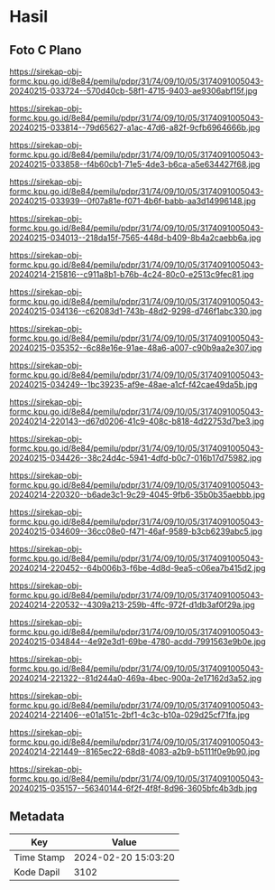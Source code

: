 # Hasil

## Foto C Plano

https://sirekap-obj-formc.kpu.go.id/8e84/pemilu/pdpr/31/74/09/10/05/3174091005043-20240215-033724--570d40cb-58f1-4715-9403-ae9306abf15f.jpg

https://sirekap-obj-formc.kpu.go.id/8e84/pemilu/pdpr/31/74/09/10/05/3174091005043-20240215-033814--79d65627-a1ac-47d6-a82f-9cfb6964666b.jpg

https://sirekap-obj-formc.kpu.go.id/8e84/pemilu/pdpr/31/74/09/10/05/3174091005043-20240215-033858--f4b60cb1-71e5-4de3-b6ca-a5e634427f68.jpg

https://sirekap-obj-formc.kpu.go.id/8e84/pemilu/pdpr/31/74/09/10/05/3174091005043-20240215-033939--0f07a81e-f071-4b6f-babb-aa3d14996148.jpg

https://sirekap-obj-formc.kpu.go.id/8e84/pemilu/pdpr/31/74/09/10/05/3174091005043-20240215-034013--218da15f-7565-448d-b409-8b4a2caebb6a.jpg

https://sirekap-obj-formc.kpu.go.id/8e84/pemilu/pdpr/31/74/09/10/05/3174091005043-20240214-215816--c911a8b1-b76b-4c24-80c0-e2513c9fec81.jpg

https://sirekap-obj-formc.kpu.go.id/8e84/pemilu/pdpr/31/74/09/10/05/3174091005043-20240215-034136--c62083d1-743b-48d2-9298-d746f1abc330.jpg

https://sirekap-obj-formc.kpu.go.id/8e84/pemilu/pdpr/31/74/09/10/05/3174091005043-20240215-035352--6c88e16e-91ae-48a6-a007-c90b9aa2e307.jpg

https://sirekap-obj-formc.kpu.go.id/8e84/pemilu/pdpr/31/74/09/10/05/3174091005043-20240215-034249--1bc39235-af9e-48ae-a1cf-f42cae49da5b.jpg

https://sirekap-obj-formc.kpu.go.id/8e84/pemilu/pdpr/31/74/09/10/05/3174091005043-20240214-220143--d67d0206-41c9-408c-b818-4d22753d7be3.jpg

https://sirekap-obj-formc.kpu.go.id/8e84/pemilu/pdpr/31/74/09/10/05/3174091005043-20240215-034426--38c24d4c-5941-4dfd-b0c7-016b17d75982.jpg

https://sirekap-obj-formc.kpu.go.id/8e84/pemilu/pdpr/31/74/09/10/05/3174091005043-20240214-220320--b6ade3c1-9c29-4045-9fb6-35b0b35aebbb.jpg

https://sirekap-obj-formc.kpu.go.id/8e84/pemilu/pdpr/31/74/09/10/05/3174091005043-20240215-034609--36cc08e0-f471-46af-9589-b3cb6239abc5.jpg

https://sirekap-obj-formc.kpu.go.id/8e84/pemilu/pdpr/31/74/09/10/05/3174091005043-20240214-220452--64b006b3-f6be-4d8d-9ea5-c06ea7b415d2.jpg

https://sirekap-obj-formc.kpu.go.id/8e84/pemilu/pdpr/31/74/09/10/05/3174091005043-20240214-220532--4309a213-259b-4ffc-972f-d1db3af0f29a.jpg

https://sirekap-obj-formc.kpu.go.id/8e84/pemilu/pdpr/31/74/09/10/05/3174091005043-20240215-034844--4e92e3d1-69be-4780-acdd-7991563e9b0e.jpg

https://sirekap-obj-formc.kpu.go.id/8e84/pemilu/pdpr/31/74/09/10/05/3174091005043-20240214-221322--81d244a0-469a-4bec-900a-2e17162d3a52.jpg

https://sirekap-obj-formc.kpu.go.id/8e84/pemilu/pdpr/31/74/09/10/05/3174091005043-20240214-221406--e01a151c-2bf1-4c3c-b10a-029d25cf71fa.jpg

https://sirekap-obj-formc.kpu.go.id/8e84/pemilu/pdpr/31/74/09/10/05/3174091005043-20240214-221449--8165ec22-68d8-4083-a2b9-b5111f0e9b90.jpg

https://sirekap-obj-formc.kpu.go.id/8e84/pemilu/pdpr/31/74/09/10/05/3174091005043-20240215-035157--56340144-6f2f-4f8f-8d96-3605bfc4b3db.jpg


## Metadata

| Key        | Value               |
| ---------- | ------------------- |
| Time Stamp | 2024-02-20 15:03:20 |
| Kode Dapil | 3102                |



